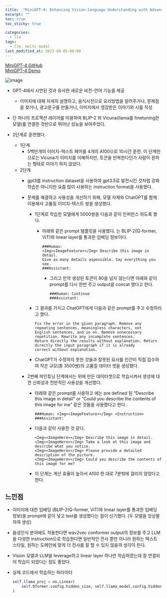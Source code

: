 ```yaml
---
title:  "MiniGPT-4: Enhancing Vision-language Understanding with Advanced Large Language Models"
excerpt: ""
toc: true
toc_sticky: true

categories:
  - llm
tags:
  - llm, multi modal
last_modified_at: 2023-04-05-08:00
---
```

   
[MiniGPT-4 GitHub](https://github.com/Vision-CAIR/MiniGPT-4)  
[MiniGPT-4 Demo](https://minigpt-4.github.io/)

![image](https://github.com/upskyy/upskyy.github.io/assets/54731898/2a6e1154-fb1a-4cba-a417-c0eab554f6d3)

- GPT-4에서 시연된 것과 유사한 새로운 비전-언어 기능을 제공
  - 이미지에 대해 자세히 설명하고, 음식사진으로 요리방법을 알려주거나, 문제점을 찾거나, 광고문구를 만들거나, 이미지에서 영감받은 이야기와 시를 작성
  
- 단 하나의 프로젝션 레이어를 이용하여 BLIP-2 와 Vicuna(llama를 finetuning한 모델)를 연결한 것만으로 뛰어난 성능을 보여주었다.
  
- 2단계로 훈련했다.
  - 1단계
    - 5백만개의 이미지-텍스트 페어를 4개의 A100으로 10시간 훈련. 이 단계만으로는 Vicuna가 이미지를 이해하지만, 토큰을 반복한다던가 사람이 원하는 형태로 이야기 하지 않았다.
  - 2단계
    - gpt3를 instruction dataset을 사용하여 gpt3.5로 발전시킨 것처럼 강화학습은 아니지만 요즘 많이 사용하는 instruction format을 사용했다.
    - 문제를 해결하고 사용성을 개선하기 위해, 모델 자체와 ChatGPT를 함께 이용해서 고품질 이미지-텍스트 쌍을 생성했다.
      - 1단계로 학습한 모델에게 5000쌍을 다음과 같이 인퍼런스 하도록 했다.
        - 아래와 같은 prompt 템플릿을 사용했다. <ImageFeature>는 BLIP-2(Q-former, ViT)와 linear layer를 통과한 임베딩 정보이다.

            ```
            ###Human:
            <Img><ImageFeature></Img> Describe this image in detail.
            Give as many details aspossible. Say everything you see.
            ###Assistant:
            ```

          - 그리고 만약 생성된 토큰이 80을 넘지 않는다면 아래와 같이 prompt를 다시 한번 주고 output을 concat 했다고 한다.

            ```
            ###Human: Continue 
            ###Assistant:
            ```

      - 그 결과를 가지고 ChatGPT에게 다음과 같은 prompt를 주고 수정하라고 했다.

        ```
        Fix the error in the given paragraph. Remove any repeating sentences, meaningless characters, not
        English sentences, and so on. Remove unnecessary repetition. Rewrite any incomplete sentences.
        Return directly the results without explanation. Return directly the input paragraph if it is already
        correct without explanation.
        ```

      - ChatGPT가 수정하지 못한 것들과 잘못된 묘사를 인간이 직접 검수하여 작은 규모(총 3500쌍)의 고품질 데이터 셋을 생성했다.
  
    - 2번째 파인튜닝 단계에서는 위에 만든 데이터셋으로 학습시켜서 생성에 대한 신뢰성과 전반적인 사용성을 개선했다.
      - 아래와 같은 prompt를 사용하고 <Instuction>에는 pre defined 된 “Describe this image in detail” or “Could you describe the contents of this image for me” 같은 것들을 사용했다고 한다.

        ```
        ###Human: <Img><ImageFeature></Img> <Instruction> 
        ###Assistant:
        ```

      - 다음과 같이 사용한 것 같다.

        ```
        <Img><ImageHere></Img> Describe this image in detail.
        <Img><ImageHere></Img> Take a look at this image and describe what you notice.
        <Img><ImageHere></Img> Please provide a detailed description of the picture.
        <Img><ImageHere></Img> Could you describe the contents of this image for me?
        ```

      - 이 단계는 계산 효율이 높아서 A100 한 대로 7분밖에 걸리지 않았다고 한다.

## 느낀점

- 이미지에 대한 임베딩 (BLIP-2(Q-former, ViT)와 linear layer를 통과한 임베딩 정보)을 prompt에 같이 넣고 text를 생성했다는 점이 신기했다. (두 모델을 앙상블하여 생성)

- 음성인식 분야에도 적용한다면 wav2vec conformer output의 정보를 주고 LLM을 다양한 instruction으로 학습한다면 일반적인 전사 뿐만 아니라 원하는 텍스트 스타일, 원하는 도메인에 맞게 더 전사를 잘 할 수 있지 않을까 생각이 든다.

- Vision 모델과 LLM을 leverage하고 linear layer 하나만 학습하였는데 잘 연결되어 학습이 되었다는 점도 좋았다.

- 실제 코드에서 학습하는 파라미터

    ```python
    self.llama_proj = nn.Linear(
        self.Qformer.config.hidden_size, self.llama_model.config.hidden_size
    )
    ```
